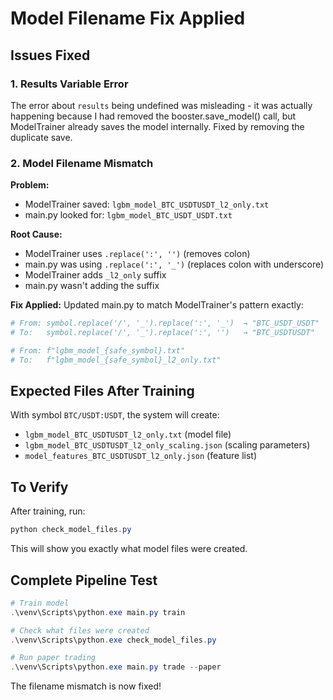 # Model Filename Fix Applied

## Issues Fixed

### 1. Results Variable Error
The error about `results` being undefined was misleading - it was actually happening because I had removed the booster.save_model() call, but ModelTrainer already saves the model internally. Fixed by removing the duplicate save.

### 2. Model Filename Mismatch
**Problem:** 
- ModelTrainer saved: `lgbm_model_BTC_USDTUSDT_l2_only.txt`
- main.py looked for: `lgbm_model_BTC_USDT_USDT.txt`

**Root Cause:**
- ModelTrainer uses `.replace(':', '')` (removes colon)
- main.py was using `.replace(':', '_')` (replaces colon with underscore)
- ModelTrainer adds `_l2_only` suffix
- main.py wasn't adding the suffix

**Fix Applied:**
Updated main.py to match ModelTrainer's pattern exactly:
```python
# From: symbol.replace('/', '_').replace(':', '_')  → "BTC_USDT_USDT"
# To:   symbol.replace('/', '_').replace(':', '')   → "BTC_USDTUSDT"

# From: f"lgbm_model_{safe_symbol}.txt"
# To:   f"lgbm_model_{safe_symbol}_l2_only.txt"
```

## Expected Files After Training

With symbol `BTC/USDT:USDT`, the system will create:
- `lgbm_model_BTC_USDTUSDT_l2_only.txt` (model file)
- `lgbm_model_BTC_USDTUSDT_l2_only_scaling.json` (scaling parameters)
- `model_features_BTC_USDTUSDT_l2_only.json` (feature list)

## To Verify

After training, run:
```powershell
python check_model_files.py
```

This will show you exactly what model files were created.

## Complete Pipeline Test

```powershell
# Train model
.\venv\Scripts\python.exe main.py train

# Check what files were created
.\venv\Scripts\python.exe check_model_files.py

# Run paper trading
.\venv\Scripts\python.exe main.py trade --paper
```

The filename mismatch is now fixed!
